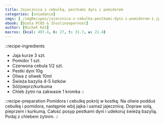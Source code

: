 ```yaml
---
title: Jajecznica z cebulką, pestkami dyni i pomidorem
categories: [sniadanie]
imgs: [./imgRecipes/jajecznica-z-cebulka-pestkami-dyni-i-pomidorem-1.jpg]
ebook: [Dieta PCOS & Insulinooporność]
author: [Michał Kot]
macros: {kcal: 497.4, b: 27, t: 31.7, w: 21.4}
---
```

::recipe-ingredients
- Jaja kurze 3 szt.
- Pomidor 1 szt.
- Czerwona cebula 1/2 szt.
- Pestki dyni 10g
- Oliwa z oliwek 10ml
- Świeża bazylia 4-5 listków
- Sól/pieprz/kurkuma
- Chleb żytni na zakwasie 1 kromka
::

::recipe-preparation
Pomidora i cebulkę pokrój w kostkę. Na oliwie podduś cebulkę i pomidora, następnie wbij jajka i usmaż jajecznicę. Dopraw solą, pieprzem i kurkumą. Całość posyp pestkami dyni i udekoruj świeżą bazylią. Podaj z chlebem żytnim.
::